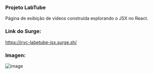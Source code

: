 ### Projeto LabTube

Página de exibição de vídeos construída explorando o JSX no React.

### Link do Surge:

https://jrvc-labetube-jsx.surge.sh/

### Imagen:

![image](https://user-images.githubusercontent.com/80327029/141020748-5b1b0808-aa80-4e75-b2c6-0507b134f6b0.png)
